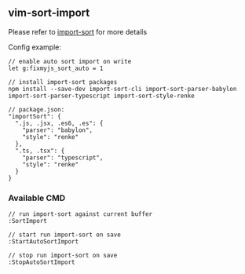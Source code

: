 vim-sort-import
----------

Please refer to [import-sort](https://github.com/renke/import-sort) for more details

Config example:
```
// enable auto sort import on write
let g:fixmyjs_sort_auto = 1

// install import-sort packages
npm install --save-dev import-sort-cli import-sort-parser-babylon import-sort-parser-typescript import-sort-style-renke

// package.json:
"importSort": {
  ".js, .jsx, .es6, .es": {
    "parser": "babylon",
    "style": "renke"
  },
  ".ts, .tsx": {
    "parser": "typescript",
    "style": "renke"
  }
}
```

### Available CMD
```
// run import-sort against current buffer
:SortImport

// start run import-sort on save
:StartAutoSortImport

// stop run import-sort on save
:StopAutoSortImport
```
